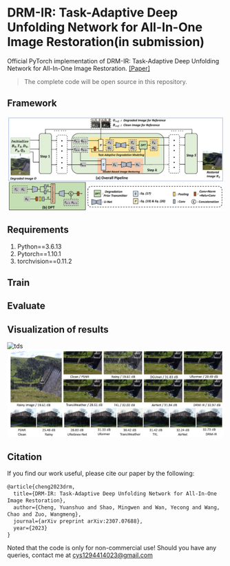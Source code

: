 # DRM-IR: Task-Adaptive Deep Unfolding Network for All-In-One Image Restoration(in submission)
Official PyTorch implementation of DRM-IR: Task-Adaptive Deep Unfolding Network for All-In-One Image Restoration.
[[Paper]](https://arxiv.org/abs/2307.07688)
>The complete code will be open source in this repository.


## Framework
![framework](https://github.com/YuanshuoCheng/DRM-IR/blob/main/figures/framework.png)

## Requirements
1. Python==3.6.13
2. Pytorch==1.10.1
3. torchvision==0.11.2
## Train
## Evaluate
## Visualization of results
![tds](https://github.com/YuanshuoCheng/DRM-IR/blob/main/figures/tds.png)
![derain](https://github.com/YuanshuoCheng/DRM-IR/blob/main/figures/derain.png)
## Citation
If you find our work useful, please cite our paper by the following:
```
@article{cheng2023drm,
  title={DRM-IR: Task-Adaptive Deep Unfolding Network for All-In-One Image Restoration},
  author={Cheng, Yuanshuo and Shao, Mingwen and Wan, Yecong and Wang, Chao and Zuo, Wangmeng},
  journal={arXiv preprint arXiv:2307.07688},
  year={2023}
}
```
Noted that the code is only for non-commercial use! Should you have any queries, contact me at cys1294414023@gmail.com
